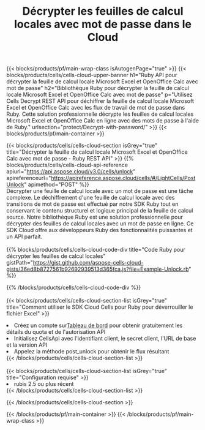 ﻿---
title:  Décrypter les feuilles de calcul locales avec mot de passe dans le Cloud
description:  API et SDK Cloud pour le déverrouillage Microsoft Excel et OpenOffice Calc. Les feuilles de calcul sont décryptées par le Cloud Cells. Le SDK prend en charge les types de langages de développement. Ils incluent Android, C#, Go, Java, NodeJS, Perl, PHP, Python, Ruby et Swift.
---
{{< blocks/products/pf/main-wrap-class isAutogenPage="true" >}}
{{< blocks/products/cells/cells-cloud-upper-banner h1="Ruby API pour décrypter la feuille de calcul locale Microsoft Excel et OpenOffice Calc avec mot de passe" h2="Bibliothèque Ruby pour décrypter la feuille de calcul locale Microsoft Excel et OpenOffice Calc avec mot de passe" p="Utilisez Cells Decrypt REST API pour déchiffrer la feuille de calcul locale Microsoft Excel et OpenOffice Calc avec les flux de travail de mot de passe dans Ruby. Cette solution professionnelle décrypte les feuilles de calcul locales Microsoft Excel et OpenOffice Calc en ligne avec des mots de passe à l\'aide de Ruby." urlsection="protect/Decrypt-with-password/" >}}
{{< blocks/products/pf/main-container >}}

{{< blocks/products/cells/cells-cloud-section isGrey="true" title="Décrypter la feuille de calcul locale Microsoft Excel et OpenOffice Calc avec mot de passe - Ruby REST API" >}}
{{% blocks/products/cells/cells-cloud-api-reference apiurl="https://api.aspose.cloud/v3.0/cells/unlock" apireferenceurl="https://apireference.aspose.cloud/cells/#/LightCells/PostUnlock" apimethod="POST" %}}
<br/>
Décrypter une feuille de calcul locale avec un mot de passe est une tâche complexe. Le déchiffrement d'une feuille de calcul locale avec des transitions de mot de passe est effectué par notre SDK Ruby tout en conservant le contenu structurel et logique principal de la feuille de calcul source. Notre bibliothèque Ruby est une solution professionnelle pour décrypter des feuilles de calcul locales avec un mot de passe en ligne. Ce SDK Cloud offre aux développeurs Ruby des fonctionnalités puissantes et un API parfait.
<br/>
<br/>
{{% blocks/products/cells/cells-cloud-code-div title="Code Ruby pour décrypter les feuilles de calcul locales" gistPath="https://gist.github.com/aspose-cells-cloud-gists/36ed8b8727561b92692939513d365fca.js?file=Example-Unlock.rb" %}}
  
{{% /blocks/products/cells/cells-cloud-code-div %}}
<br/>
<br/>
{{< blocks/products/cells/cells-cloud-section-list isGrey="true" title="Comment utiliser le SDK Cloud Cells pour Ruby pour déverrouiller le fichier Excel" >}}
<li> Créez un compte sur<a href="https://dashboard.aspose.cloud/">Tableau de bord</a> pour obtenir gratuitement les détails du quota et de l'autorisation API</li>
<li>Initialisez CellsApi avec l'identifiant client, le secret client, l'URL de base et la version API</li>
<li>Appelez la méthode post_unlock pour obtenir le flux résultant</li>
{{< /blocks/products/cells/cells-cloud-section-list >}}
<br/>
<br/>
{{< blocks/products/cells/cells-cloud-section-list isGrey="true" title="Configuration requise" >}}
<li>rubis 2.5 ou plus récent</li>
{{< /blocks/products/cells/cells-cloud-section-list >}}

{{< /blocks/products/cells/cells-cloud-section >}}

{{< /blocks/products/pf/main-container >}}
{{< /blocks/products/pf/main-wrap-class >}}
